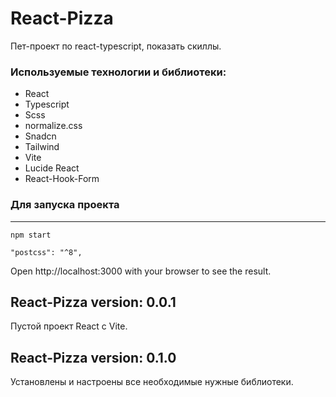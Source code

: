 # React-Pizza
Пет-проект по react-typescript, показать скиллы.

### Используемые технологии и библиотеки: 
- React
- Typescript
- Scss
- normalize.css
- Snadcn
- Tailwind
- Vite
- Lucide React
- React-Hook-Form

### Для запуска проекта
---
```
npm start
```
    "postcss": "^8",

Open http://localhost:3000 with your browser to see the result.

## React-Pizza version: 0.0.1
Пустой проект React с Vite.

## React-Pizza version: 0.1.0
Установлены и настроены все необходимые нужные библиотеки.
